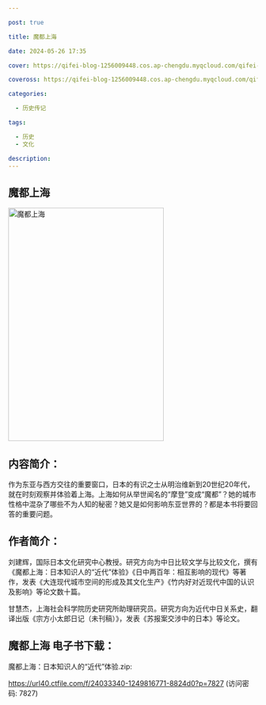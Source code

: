 ```yaml
---

post: true

title: 魔都上海

date: 2024-05-26 17:35

cover: https://qifei-blog-1256009448.cos.ap-chengdu.myqcloud.com/qifei-blog/663c7b1b0ea9cb140333930a.jpg

coveross: https://qifei-blog-1256009448.cos.ap-chengdu.myqcloud.com/qifei-blog/663c7b1b0ea9cb140333930a.jpg

categories:

  - 历史传记

tags:

  - 历史
  - 文化

description:
---
```


## 魔都上海
<img alt="魔都上海 " class="aligncenter loaded" data-was-processed="true" decoding="async" fetchpriority="high" height="471" src="https://qifei-blog-1256009448.cos.ap-chengdu.myqcloud.com/qifei-blog/663c7b1b0ea9cb140333930a.jpg" style="cursor: zoom-in;" width="314"/>

## 内容简介：

作为东亚与西方交往的重要窗口，日本的有识之士从明治维新到20世纪20年代，就在时刻观察并体验着上海。上海如何从举世闻名的“摩登”变成“魔都”？她的城市性格中混杂了哪些不为人知的秘密？她又是如何影响东亚世界的？都是本书将要回答的重要问题。

## 作者简介：

刘建辉，国际日本文化研究中心教授。研究方向为中日比较文学与比较文化，撰有《魔都上海：日本知识人的“近代”体验》《日中两百年：相互影响的现代》等著作，发表《大连现代城市空间的形成及其文化生产》《竹内好对近现代中国的认识及影响》等论文数十篇。

甘慧杰，上海社会科学院历史研究所助理研究员。研究方向为近代中日关系史，翻译出版《宗方小太郎日记（未刊稿）》，发表《苏报案交涉中的日本》等论文。

## 魔都上海 电子书下载：
魔都上海：日本知识人的“近代”体验.zip: 

https://url40.ctfile.com/f/24033340-1249816771-8824d0?p=7827 (访问密码: 7827)
